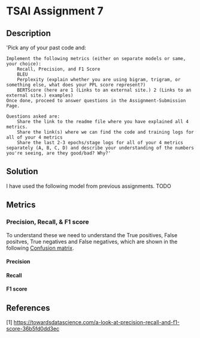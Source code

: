 # TSAI Assignment 7
## Description

'Pick any of your past code and:

    Implement the following metrics (either on separate models or same, your choice):
        Recall, Precision, and F1 Score
        BLEU 
        Perplexity (explain whether you are using bigram, trigram, or something else, what does your PPL score represent?)
        BERTScore (here are 1 (Links to an external site.) 2 (Links to an external site.) examples)
    Once done, proceed to answer questions in the Assignment-Submission Page. 

    Questions asked are:
        Share the link to the readme file where you have explained all 4 metrics. 
        Share the link(s) where we can find the code and training logs for all of your 4 metrics
        Share the last 2-3 epochs/stage logs for all of your 4 metrics separately (A, B, C, D) and describe your understanding of the numbers you're seeing, are they good/bad? Why?'
        
## Solution
I have used the following model from previous assignments.
TODO

## Metrics
### Precision, Recall, & F1 score
To understand these we need to understand the True positives, False positves, True negatives and False negatives, which are shown in the following [Confusion matrix](./resources/conf-matrix.png).

#### Precision

#### Recall
#### F1 score

## References
[1] https://towardsdatascience.com/a-look-at-precision-recall-and-f1-score-36b5fd0dd3ec
